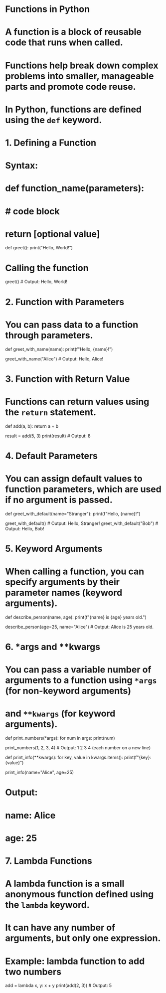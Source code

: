 # Functions in Python
#
# A function is a block of reusable code that runs when called.
# Functions help break down complex problems into smaller, manageable parts and promote code reuse.
#
# In Python, functions are defined using the `def` keyword.

# 1. Defining a Function
# Syntax:
# def function_name(parameters):
#     # code block
#     return [optional value]

def greet():
    print("Hello, World!")

# Calling the function
greet()  # Output: Hello, World!

# 2. Function with Parameters
# You can pass data to a function through parameters.

def greet_with_name(name):
    print(f"Hello, {name}!")

greet_with_name("Alice")  # Output: Hello, Alice!

# 3. Function with Return Value
# Functions can return values using the `return` statement.

def add(a, b):
    return a + b

result = add(5, 3)
print(result)  # Output: 8

# 4. Default Parameters
# You can assign default values to function parameters, which are used if no argument is passed.

def greet_with_default(name="Stranger"):
    print(f"Hello, {name}!")

greet_with_default()       # Output: Hello, Stranger!
greet_with_default("Bob")  # Output: Hello, Bob!

# 5. Keyword Arguments
# When calling a function, you can specify arguments by their parameter names (keyword arguments).

def describe_person(name, age):
    print(f"{name} is {age} years old.")

describe_person(age=25, name="Alice")  # Output: Alice is 25 years old.

# 6. *args and **kwargs
# You can pass a variable number of arguments to a function using `*args` (for non-keyword arguments)
# and `**kwargs` (for keyword arguments).

def print_numbers(*args):
    for num in args:
        print(num)

print_numbers(1, 2, 3, 4)  # Output: 1 2 3 4 (each number on a new line)

def print_info(**kwargs):
    for key, value in kwargs.items():
        print(f"{key}: {value}")

print_info(name="Alice", age=25)  
# Output:
# name: Alice
# age: 25

# 7. Lambda Functions
# A lambda function is a small anonymous function defined using the `lambda` keyword.
# It can have any number of arguments, but only one expression.

# Example: lambda function to add two numbers
add = lambda x, y: x + y
print(add(2, 3))  # Output: 5
